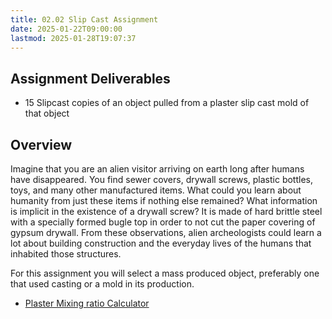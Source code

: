 ```yaml
---
title: 02.02 Slip Cast Assignment
date: 2025-01-22T09:00:00
lastmod: 2025-01-28T19:07:37
---
```


## Assignment Deliverables

- 15 Slipcast copies of an object pulled from a plaster slip cast mold of that object

## Overview

Imagine that you are an alien visitor arriving on earth long after humans have disappeared. You find sewer covers, drywall screws, plastic bottles, toys, and many other manufactured items. What could you learn about humanity from just these items if nothing else remained? What information is implicit in the existence of a drywall screw? It is made of hard brittle steel with a specially formed bugle top in order to not cut the paper covering of gypsum drywall. From these observations, alien archeologists could learn a lot about building construction and the everyday lives of the humans that inhabited those structures.

For this assignment you will select a mass produced object, preferably one that used casting or a mold in its production.

- [Plaster Mixing ratio Calculator](../../../../making/plaster-calculator.md)
